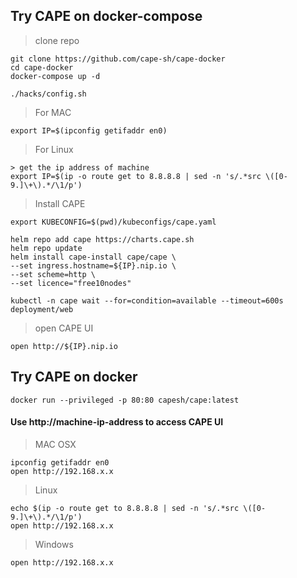 
## Try CAPE on docker-compose
> clone repo
```
git clone https://github.com/cape-sh/cape-docker
cd cape-docker
docker-compose up -d
```

```
./hacks/config.sh
```

> For MAC
```
export IP=$(ipconfig getifaddr en0)
```

> For Linux
```
> get the ip address of machine
export IP=$(ip -o route get to 8.8.8.8 | sed -n 's/.*src \([0-9.]\+\).*/\1/p')
```


> Install CAPE 
```
export KUBECONFIG=$(pwd)/kubeconfigs/cape.yaml

helm repo add cape https://charts.cape.sh
helm repo update
helm install cape-install cape/cape \
--set ingress.hostname=${IP}.nip.io \
--set scheme=http \
--set licence="free10nodes"

kubectl -n cape wait --for=condition=available --timeout=600s deployment/web
```

> open CAPE UI
```
open http://${IP}.nip.io
```

## Try CAPE on docker
```
docker run --privileged -p 80:80 capesh/cape:latest
```

#### Use http://machine-ip-address to access CAPE UI 


> MAC OSX
```
ipconfig getifaddr en0
open http://192.168.x.x
```

> Linux
```
echo $(ip -o route get to 8.8.8.8 | sed -n 's/.*src \([0-9.]\+\).*/\1/p')
open http://192.168.x.x
```

> Windows
```
open http://192.168.x.x
```



